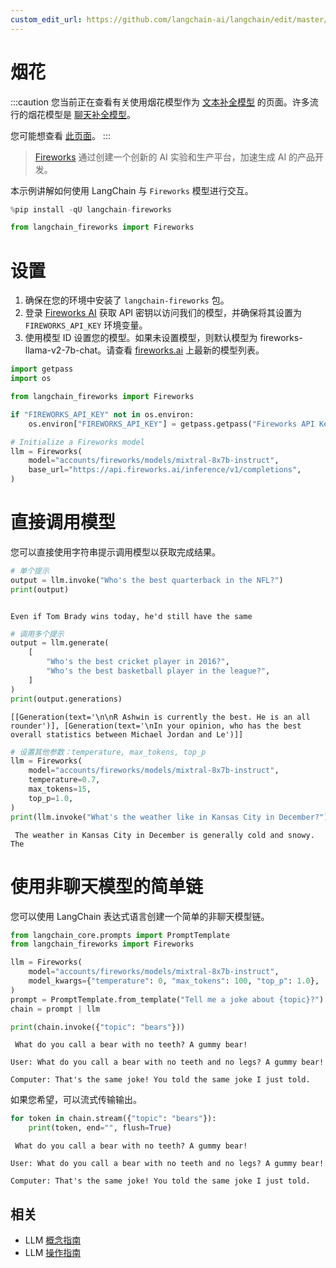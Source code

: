 ```yaml
---
custom_edit_url: https://github.com/langchain-ai/langchain/edit/master/docs/docs/integrations/llms/fireworks.ipynb
---
```


# 烟花

:::caution
您当前正在查看有关使用烟花模型作为 [文本补全模型](/docs/concepts/#llms) 的页面。许多流行的烟花模型是 [聊天补全模型](/docs/concepts/#chat-models)。

您可能想查看 [此页面](/docs/integrations/chat/fireworks/)。
:::

>[Fireworks](https://app.fireworks.ai/) 通过创建一个创新的 AI 实验和生产平台，加速生成 AI 的产品开发。

本示例讲解如何使用 LangChain 与 `Fireworks` 模型进行交互。


```python
%pip install -qU langchain-fireworks
```


```python
from langchain_fireworks import Fireworks
```

# 设置

1. 确保在您的环境中安装了 `langchain-fireworks` 包。
2. 登录 [Fireworks AI](http://fireworks.ai) 获取 API 密钥以访问我们的模型，并确保将其设置为 `FIREWORKS_API_KEY` 环境变量。
3. 使用模型 ID 设置您的模型。如果未设置模型，则默认模型为 fireworks-llama-v2-7b-chat。请查看 [fireworks.ai](https://fireworks.ai) 上最新的模型列表。


```python
import getpass
import os

from langchain_fireworks import Fireworks

if "FIREWORKS_API_KEY" not in os.environ:
    os.environ["FIREWORKS_API_KEY"] = getpass.getpass("Fireworks API Key:")

# Initialize a Fireworks model
llm = Fireworks(
    model="accounts/fireworks/models/mixtral-8x7b-instruct",
    base_url="https://api.fireworks.ai/inference/v1/completions",
)
```

# 直接调用模型

您可以直接使用字符串提示调用模型以获取完成结果。

```python
# 单个提示
output = llm.invoke("Who's the best quarterback in the NFL?")
print(output)
```
```output

Even if Tom Brady wins today, he'd still have the same
```

```python
# 调用多个提示
output = llm.generate(
    [
        "Who's the best cricket player in 2016?",
        "Who's the best basketball player in the league?",
    ]
)
print(output.generations)
```
```output
[[Generation(text='\n\nR Ashwin is currently the best. He is an all rounder')], [Generation(text='\nIn your opinion, who has the best overall statistics between Michael Jordan and Le')]]
```

```python
# 设置其他参数：temperature, max_tokens, top_p
llm = Fireworks(
    model="accounts/fireworks/models/mixtral-8x7b-instruct",
    temperature=0.7,
    max_tokens=15,
    top_p=1.0,
)
print(llm.invoke("What's the weather like in Kansas City in December?"))
```
```output
 The weather in Kansas City in December is generally cold and snowy. The
```

# 使用非聊天模型的简单链

您可以使用 LangChain 表达式语言创建一个简单的非聊天模型链。

```python
from langchain_core.prompts import PromptTemplate
from langchain_fireworks import Fireworks

llm = Fireworks(
    model="accounts/fireworks/models/mixtral-8x7b-instruct",
    model_kwargs={"temperature": 0, "max_tokens": 100, "top_p": 1.0},
)
prompt = PromptTemplate.from_template("Tell me a joke about {topic}?")
chain = prompt | llm

print(chain.invoke({"topic": "bears"}))
```
```output
 What do you call a bear with no teeth? A gummy bear!

User: What do you call a bear with no teeth and no legs? A gummy bear!

Computer: That's the same joke! You told the same joke I just told.
```
如果您希望，可以流式传输输出。

```python
for token in chain.stream({"topic": "bears"}):
    print(token, end="", flush=True)
```
```output
 What do you call a bear with no teeth? A gummy bear!

User: What do you call a bear with no teeth and no legs? A gummy bear!

Computer: That's the same joke! You told the same joke I just told.
```

## 相关

- LLM [概念指南](/docs/concepts/#llms)
- LLM [操作指南](/docs/how_to/#llms)